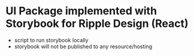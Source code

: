 # UI Package implemented with Storybook for Ripple Design (React)

- script to run storybook locally
- storybook will not be published to any resource/hosting
